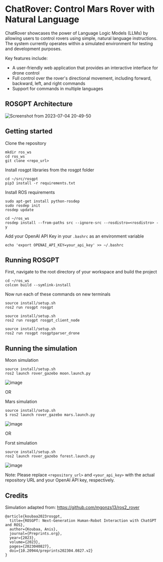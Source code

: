 # ChatRover: Control Mars Rover with Natural Language

ChatRover showcases the power of Language Logic Models (LLMs) by allowing users to control rovers using simple, natural language instructions. The system currently operates within a simulated environment for testing and development purposes.

Key features include:

- A user-friendly web application that provides an interactive interface for drone control
- Full control over the rover's directional movement, including forward, backward, left, and right commands
- Support for commands in multiple languages


## ROSGPT Architecture

![Screenshot from 2023-07-04 20-49-50](https://github.com/Gaurang-1402/ChatDrones/assets/71042887/f3534fd5-1ac8-4d55-8e67-fb5f6c0ddf8d)


## Getting started

Clone the repository

```
mkdir ros_ws
cd ros_ws
git clone <repo_url>
```

Install rosgpt libraries from the rosgpt folder

```
cd ~/src/rosgpt
pip3 install -r requirements.txt
```

Install ROS requirements

```
sudo apt-get install python-rosdep
sudo rosdep init
rosdep update
```

```
cd ~/ros_ws
rosdep install --from-paths src --ignore-src --rosdistro=<rosdistro> -y
```


Add your OpenAI API Key in your ```.bashrc``` as an environment variable 

```
echo 'export OPENAI_API_KEY=your_api_key' >> ~/.bashrc
```


## Running ROSGPT

First, navigate to the root directory of your workspace and build the project

```
cd ~/ros_ws
colcon build --symlink-install
```
Now run each of these commands on new terminals

```
source install/setup.sh
ros2 run rosgpt rosgpt
```

```
source install/setup.sh
ros2 run rosgpt rosgpt_client_node 
```

```
source install/setup.sh
ros2 run rosgpt rosgptparser_drone 
```

## Running the simulation

Moon simulation
```
source install/setup.sh
ros2 launch rover_gazebo moon.launch.py
```
![image](https://github.com/Gaurang-1402/ChatRover/assets/71042887/f066435f-3f23-467e-aca1-39ecc6e49b0c)


OR

Mars simulation

```
source install/setup.sh
$ ros2 launch rover_gazebo mars.launch.py
```

![image](https://github.com/Gaurang-1402/ChatRover/assets/71042887/2c6e6ecc-67c4-4375-b174-3a093dc25393)


OR

Forst simulation

```
source install/setup.sh
ros2 launch rover_gazebo forest.launch.py
```
![image](https://github.com/Gaurang-1402/ChatRover/assets/71042887/df88ae67-14c3-4a6c-8180-8b9f450e56b8)


Note: Please replace `<repository_url>` and `<your_api_key>` with the actual repository URL and your OpenAI API key, respectively.




## Credits
Simulation adapted from: https://github.com/mgonzs13/ros2_rover

```
@article{koubaa2023rosgpt,
  title={ROSGPT: Next-Generation Human-Robot Interaction with ChatGPT and ROS},
  author={Koubaa, Anis},
  journal={Preprints.org},
  year={2023},
  volume={2023},
  pages={2023040827},
  doi={10.20944/preprints202304.0827.v2}
}

```
